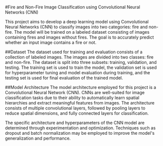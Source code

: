#Fire and Non-Fire Image Classification using Convolutional Neural Networks (CNN)

This project aims to develop a deep learning model using Convolutional Neural Networks (CNN) to classify images into two categories: fire and non-fire. The model will be trained on a labeled dataset consisting of images containing fires and images without fires. The goal is to accurately predict whether an input image contains a fire or not.

##Dataset
The dataset used for training and evaluation consists of a collection of labeled images. The images are divided into two classes: fire and non-fire. The dataset is split into three subsets: training, validation, and testing. The training set is used to train the model, the validation set is used for hyperparameter tuning and model evaluation during training, and the testing set is used for final evaluation of the trained model.

##Model Architecture
The model architecture employed for this project is a Convolutional Neural Network (CNN). CNNs are well-suited for image classification tasks due to their ability to automatically learn spatial hierarchies and extract meaningful features from images. The architecture consists of multiple convolutional layers, followed by pooling layers to reduce spatial dimensions, and fully connected layers for classification.

The specific architecture and hyperparameters of the CNN model are determined through experimentation and optimization. Techniques such as dropout and batch normalization may be employed to improve the model's generalization and performance.
